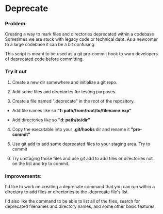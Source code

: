 # Deprecate

### Problem:
Creating a way to mark files and directories deprecated within a codebase
Sometimes we are stuck with legacy code or technical debt. As a newcomer to a large codebase it can be a bit confusing.

This script is meant to be used as a git pre-commit hook to warn developers of deprecated code before committing.

### Try it out

1. Create a new dir somewhere and initialize a git repo.

2. Add some files and directories for testing purposes.

3. Create a file named ".deprecate" in the root of the repository.

  - Add file names like so **"f: path/from/root/to/filename.exp"**


  - Add directories like so **"d: path/to/dir"**

4. Copy the executable into your **.git/hooks** dir and rename it **"pre-commit"**

5. Use git add to add some deprecated files to your staging area. Try to commit

6. Try unstaging those files and use git add to add files or directories not on the list and try to commit.

### Improvements: 
I'd like to work on creating a deprecate command that you can run within a directory to add files or directories to the .deprecate file's list.

I'd also like the command to be able to list all of the files, search for deprecated filenames and directory names, and some other basic features.
